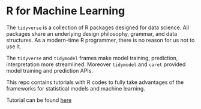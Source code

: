 # R for Machine Learning

The `tidyverse` is a collection of R packages designed for data science. All packages share an underlying design philosophy, grammar, and data structures. As a modern-time R programmer, there is no reason for us not to use it. 

The `tidyverse` and `tidymodel` frames make model training, prediction, interpretation more streamlined. Moreover `tidymodel` and `caret` provided model training and prediction APIs.

This repo contains tutorials with R codes to fully take advantages of the frameworks for statistical models and machine learning. 


Tutorial can be found [here](https://junruidi.github.io/RMachineLearning/R-for-Machine-Learning.html)

